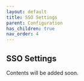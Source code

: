 ```yaml
---
layout: default
title: SSO Settings
parent: Configuration
has_children: true
nav_order: 4
---
```


## SSO Settings

Contents will be added soon.